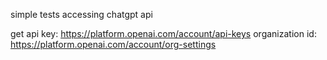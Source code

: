 simple tests accessing chatgpt api

get api key: https://platform.openai.com/account/api-keys
organization id: https://platform.openai.com/account/org-settings
